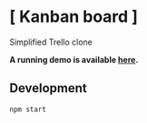 # [ Kanban board ]

Simplified Trello clone

**A running demo is available [here](https://tanyaignatenko.github.io/kanban-board/).**

## Development
```
npm start
```
